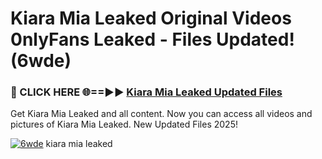 # Kiara Mia Leaked Original Videos 0nlyFans Leaked - Files Updated! (6wde)

<h3>🔴 CLICK HERE 🌐==►► <a href="https://tinyurl.com/2wckxsce" rel="nofollow">Kiara Mia Leaked Updated Files</a></h3>

Get Kiara Mia Leaked and all content. Now you can access all videos and pictures of Kiara Mia Leaked. New Updated Files 2025!

[![6wde](https://i.imgur.com/AFduVYN.gif)](https://tinyurl.com/2wckxsce)
kiara mia leaked